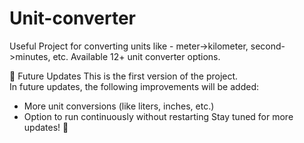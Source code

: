 # Unit-converter
Useful Project for converting units like - meter->kilometer, second->minutes, etc.
Available 12+ unit converter options.

🧱 Future Updates
This is the first version of the project.  
In future updates, the following improvements will be added:
- More unit conversions (like liters, inches, etc.)
- Option to run continuously without restarting
Stay tuned for more updates! 🚀
